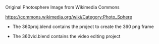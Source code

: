 Original Photosphere Image from Wikimedia Commons

https://commons.wikimedia.org/wiki/Category:Photo_Sphere

* The 360proj.blend contains the project to create the 360 png frame

* The 360vid.blend contains the video editing project
